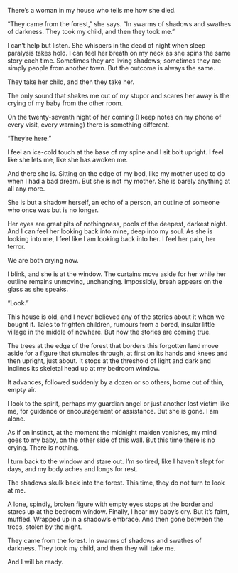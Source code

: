 There’s a woman in my house who tells me how she died. 

“They came from the forest,” she says. “In swarms of shadows and swathes of darkness. They took my child, and then they took me.”

I can’t help but listen. She whispers in the dead of night when sleep paralysis takes hold. I can feel her breath on my neck as she spins the same story each time. Sometimes they are living shadows; sometimes they are simply people from another town. But the outcome is always the same. 

They take her child, and then they take her. 

The only sound that shakes me out of my stupor and scares her away is the crying of my baby from the other room. 

On the twenty-seventh night of her coming (I keep notes on my phone of every visit, every warning) there is something different. 

“They’re here.”

I feel an ice-cold touch at the base of my spine and I sit bolt upright. I feel like she lets me, like she has awoken me. 

And there she is. Sitting on the edge of my bed, like my mother used to do when I had a bad dream. But she is not my mother. She is barely anything at all any more. 

She is but a shadow herself, an echo of a person, an outline of someone who once was but is no longer. 

Her eyes are great pits of nothingness, pools of the deepest, darkest night. And I can feel her looking back into mine, deep into my soul. As she is looking into me, I feel like I am looking back into her. I feel her pain, her terror. 

We are both crying now. 

I blink, and she is at the window. The curtains move aside for her while her outline remains unmoving, unchanging. Impossibly, breah appears on the glass as she speaks. 

“Look.”

This house is old, and I never believed any of the stories about it when we bought it. Tales to frighten children, rumours from a bored, insular little village in the middle of nowhere. But now the stories are coming true. 

The trees at the edge of the forest that borders this forgotten land move aside for a figure that stumbles through, at first on its hands and knees and then upright, just about. It stops at the threshold of light and dark and inclines its skeletal head up at my bedroom window. 

It advances, followed suddenly by a dozen or so others, borne out of thin, empty air. 

I look to the spirit, perhaps my guardian angel or just another lost victim like me, for guidance or encouragement or assistance. But she is gone. I am alone. 

As if on instinct, at the moment the midnight maiden vanishes, my mind goes to my baby, on the other side of this wall. But this time there is no crying. There is nothing. 

I turn back to the window and stare out. I’m so tired, like I haven’t slept for days, and my body aches and longs for rest. 

The shadows skulk back into the forest. This time, they do not turn to look at me. 

A lone, spindly, broken figure with empty eyes stops at the border and stares up at the bedroom window. Finally, I hear my baby’s cry. But it’s faint, muffled. Wrapped up in a shadow’s embrace. And then gone between the trees, stolen by the night. 

They came from the forest. In swarms of shadows and swathes of darkness. They took my child, and then they will take me.

And I will be ready.